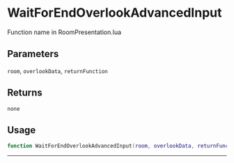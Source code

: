 # WaitForEndOverlookAdvancedInput
Function name in RoomPresentation.lua
## Parameters
`room`, `overlookData`, `returnFunction`
## Returns
`none`
## Usage
```lua
function WaitForEndOverlookAdvancedInput(room, overlookData, returnFunction)
```
---

